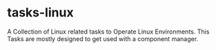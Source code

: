 # tasks-linux
A Collection of Linux related tasks to Operate Linux Environments. This Tasks are mostly designed to get used with a component manager.
